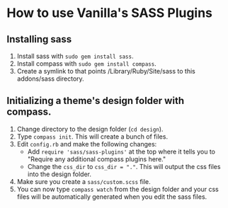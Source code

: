 How to use Vanilla's SASS Plugins
=================================

Installing sass
---------------

1. Install sass with `sudo gem install sass`.
2. Install compass with `sudo gem install compass`.
3. Create a symlink to that points /Library/Ruby/Site/sass to this addons/sass directory.


Initializing a theme's design folder with compass.
--------------------------------------------------

1. Change directory to the design folder (`cd design`).
2. Type `compass init`. This will create a bunch of files.
3. Edit `config.rb` and make the following changes:
    * Add `require 'sass/sass-plugins'` at the top where it tells you to "Require any additional compass plugins here."
    * Change the `css_dir` to `css_dir = "."`. This will output the css files into the design folder.
4. Make sure you create a `sass/custom.scss` file.
5. You can now type `compass watch` from the design folder and your css files will be automatically generated when you edit the sass files.